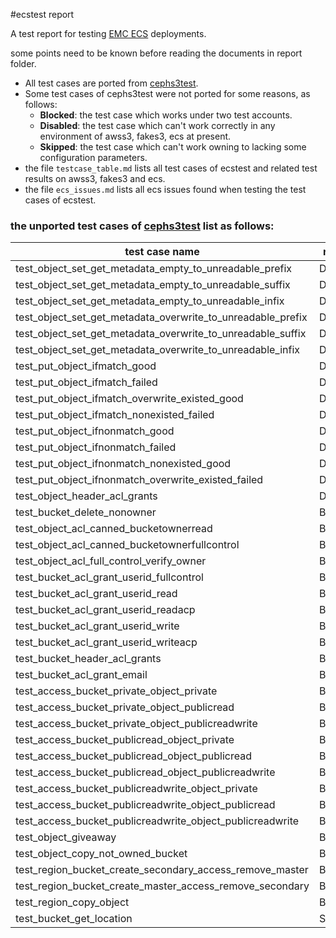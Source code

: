 #ecstest report

A test report for testing [EMC ECS](https://www.emc.com/storage/ecs-appliance/index.htm) deployments.

some points need to be known before reading the documents in report folder.

- All test cases are ported from [cephs3test](https:github.com/ceph/s3-tests/blob/master/s3tests/functional/test_s3.py).
- Some test cases of cephs3test were not ported for some reasons, as follows:
  - **Blocked**: the test case which works under two test accounts.
  - **Disabled**: the test case which can't work correctly in any environment of awss3, fakes3, ecs at present.
  - **Skipped**: the test case which can't work owning to lacking some configuration parameters.
- the file `testcase_table.md` lists all test cases of ecstest and related test results on awss3, fakes3 and ecs.
- the file `ecs_issues.md` lists all ecs issues found when testing the test cases of ecstest.

### the unported test cases of [cephs3test](https:github.com/ceph/s3-tests/blob/master/s3tests/functional/test_s3.py) list as follows:

|test case name| reason |
|--------------|--------|
|test_object_set_get_metadata_empty_to_unreadable_prefix|Disabled|
|test_object_set_get_metadata_empty_to_unreadable_suffix|Disabled|
|test_object_set_get_metadata_empty_to_unreadable_infix|Disabled|
|test_object_set_get_metadata_overwrite_to_unreadable_prefix|Disabled|
|test_object_set_get_metadata_overwrite_to_unreadable_suffix|Disabled|
|test_object_set_get_metadata_overwrite_to_unreadable_infix|Disabled|
|test_put_object_ifmatch_good|Disabled|
|test_put_object_ifmatch_failed|Disabled|
|test_put_object_ifmatch_overwrite_existed_good|Disabled|
|test_put_object_ifmatch_nonexisted_failed|Disabled|
|test_put_object_ifnonmatch_good|Disabled|
|test_put_object_ifnonmatch_failed|Disabled|
|test_put_object_ifnonmatch_nonexisted_good|Disabled|
|test_put_object_ifnonmatch_overwrite_existed_failed|Disabled|
|test_object_header_acl_grants|Disabled|
|test_bucket_delete_nonowner|Blocked|
|test_object_acl_canned_bucketownerread|Blocked|
|test_object_acl_canned_bucketownerfullcontrol|Blocked|
|test_object_acl_full_control_verify_owner|       Blocked|
|test_bucket_acl_grant_userid_fullcontrol|        Blocked|
|test_bucket_acl_grant_userid_read|               Blocked|
|test_bucket_acl_grant_userid_readacp|            Blocked|
|test_bucket_acl_grant_userid_write|              Blocked|
|test_bucket_acl_grant_userid_writeacp|           Blocked|
|test_bucket_header_acl_grants|                     Blocked|
|test_bucket_acl_grant_email|                       Blocked|
|test_access_bucket_private_object_private|         Blocked|
|test_access_bucket_private_object_publicread|      Blocked|
|test_access_bucket_private_object_publicreadwrite| Blocked|
|test_access_bucket_publicread_object_private|      Blocked|
|test_access_bucket_publicread_object_publicread|   Blocked|
|test_access_bucket_publicread_object_publicreadwrite|      Blocked|
|test_access_bucket_publicreadwrite_object_private|         Blocked|
|test_access_bucket_publicreadwrite_object_publicread|      Blocked|
|test_access_bucket_publicreadwrite_object_publicreadwrite| Blocked|
|test_object_giveaway|                                      Blocked|
|test_object_copy_not_owned_bucket|                         Blocked|
|test_region_bucket_create_secondary_access_remove_master|  Blocked|
|test_region_bucket_create_master_access_remove_secondary|  Blocked|
|test_region_copy_object|                                   Blocked|
|test_bucket_get_location|Skipped|